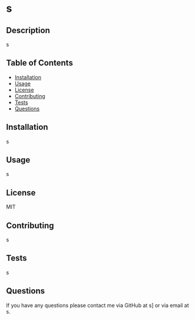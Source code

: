 # s

## Description
s

## Table of Contents
* [Installation](#Installation)
* [Usage](#Usage)
* [License](#License)
* [Contributing](#Contributing)
* [Tests](#Tests)
* [Questions](#Questions)

## Installation
s
    
## Usage
s

## License
MIT

## Contributing
s

## Tests
s

## Questions
If you have any questions please contact me via GitHub at s] or via email at s.